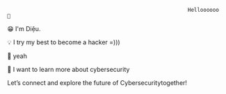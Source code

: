                                                               Helloooooo  👋





😁 I'm Diệu. 

💡 I try my best to become a hacker =)))

🚀 yeah

🔭 I want to learn more about cybersecurity

Let’s connect and explore the future of Cybersecuritytogether!
